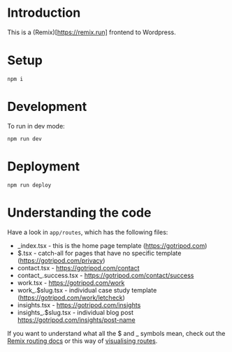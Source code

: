# Introduction

This is a (Remix)[https://remix.run] frontend to Wordpress.

# Setup

`npm i`

# Development

To run in dev mode:

`npm run dev`

# Deployment

`npm run deploy`

# Understanding the code

Have a look in `app/routes`, which has the following files:

- _index.tsx - this is the home page template (https://gotripod.com)
- $.tsx - catch-all for pages that have no specific template (https://gotripod.com/privacy)
- contact.tsx - https://gotripod.com/contact
- contact_.success.tsx - https://gotripod.com/contact/success
- work.tsx - https://gotripod.com/work
- work\_.$slug.tsx - individual case study template (https://gotripod.com/work/letcheck)
- insights.tsx - https://gotripod.com/insights
- insights_.$slug.tsx - individual blog post https://gotripod.com/insights/post-name

If you want to understand what all the $ and \_ symbols mean, check out the [Remix routing docs](https://remix.run/docs/en/main/file-conventions/routes) or this way of [visualising routes](https://interactive-remix-routing-v2.netlify.app).
